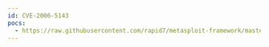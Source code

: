 ```yaml
---
id: CVE-2006-5143
pocs:
  - https://raw.githubusercontent.com/rapid7/metasploit-framework/master/modules/exploits/windows/brightstor/message_engine_heap.rb
---
```

